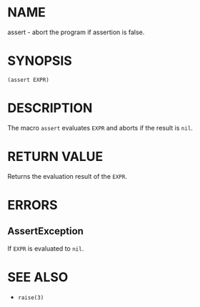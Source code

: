 # NAME
assert - abort the program if assertion is false.

# SYNOPSIS

    (assert EXPR)

# DESCRIPTION
The macro `assert` evaluates `EXPR` and aborts if the result is `nil`.

# RETURN VALUE
Returns the evaluation result of the `EXPR`.

# ERRORS
## AssertException
If `EXPR` is evaluated to `nil`.

# SEE ALSO
- `raise(3)`

